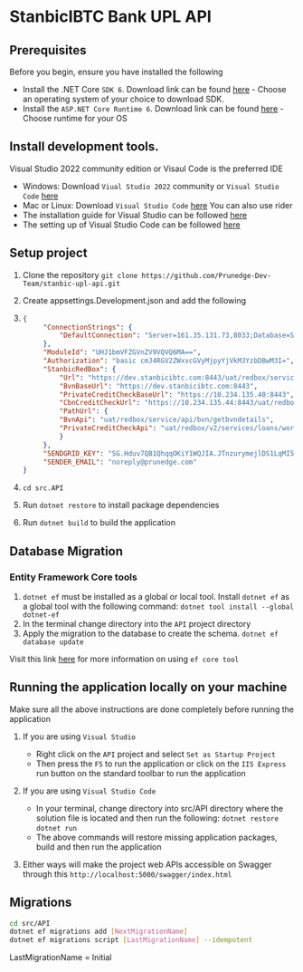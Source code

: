 # StanbicIBTC Bank UPL API

## Prerequisites
Before you begin, ensure you have installed the following
* Install the .NET Core `SDK 6`. Download link can be found [here](https://docs.microsoft.com/en-us/dotnet/core/install/sdk?pivots=os-windows) - Choose an operating system of your choice to download SDK.
* Install the `ASP.NET Core Runtime 6`. Download link can be found [here](https://dotnet.microsoft.com/download/dotnet-core) - Choose runtime for your OS

## Install development tools. 
Visual Studio 2022 community edition or Visaul Code is the preferred IDE
* Windows: Download `Viual Studio 2022` community or `Visual Studio Code` [here](https://visualstudio.microsoft.com/downloads/?utm_medium=microsoft&utm_source=docs.microsoft.com&utm_campaign=button+cta&utm_content=download+vs2019)
* Mac or Linux: Download `Visual Studio Code` [here](https://visualstudio.microsoft.com/downloads/?utm_medium=microsoft&utm_source=docs.microsoft.com&utm_campaign=button+cta&utm_content=download+vs2019) You can also use rider
* The installation guide for Visual Studio can be followed [here](https://docs.microsoft.com/en-us/visualstudio/install/install-visual-studio?view=vs-2019)
* The setting up of Visual Studio Code can be followed [here](https://docs.microsoft.com/en-us/visualstudio/install/install-visual-studio?view=vs-2019)


## Setup project

1. Clone the repository
	`git clone https://github.com/Prunedge-Dev-Team/stanbic-upl-api.git`
2. Create appsettings.Development.json and add the following 
3. 
   ```json
   {
        "ConnectionStrings": {
            "DefaultConnection": "Server=161.35.131.73,8033;Database=StanbicUplDb;User Id=sa;Password=yxH3nV9o4L;MultipleActiveResultSets=true"
        },
        "ModuleId": "UHJ1bmVFZGVnZV9VQVQ6MA==",
        "Authorization": "basic cmJ4RGV2ZWxvcGVyMjpyYjVkM3YzbDBwM3I=",
        "StanbicRedBox": {
            "Url": "https://dev.stanbicibtc.com:8443/uat/redbox/services/request-manager",
            "BvnBaseUrl": "https://dev.stanbicibtc.com:8443",
            "PrivateCreditCheckBaseUrl": "https://10.234.135.40:8443",
            "CbnCreditCheckUrl": "https://10.234.135.44:8443/uat/redbox/services/request-manager",
            "PathUrl": {
            "BvnApi": "uat/redbox/service/api/bvn/getbvndetails",
            "PrivateCreditCheckApi": "uat/redbox/v2/services/loans/worthiness"
            }
        },
        "SENDGRID_KEY": "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",
        "SENDER_EMAIL": "noreply@prunedge.com"
   }
   ```

4. `cd src.API`
5. Run `dotnet restore` to install package dependencies
6. Run `dotnet build` to build the application


## Database Migration
### Entity Framework Core tools
1.  `dotnet ef` must be installed as a global or local tool. Install `dotnet ef` as a global tool with the following command:
    `dotnet tool install --global dotnet-ef`
2. In the terminal change directory into the `API` project directory
3. Apply the migration to the database to create the schema.
    `dotnet ef database update`

Visit this link [here](https://docs.microsoft.com/en-us/ef/core/managing-schemas/migrations/?tabs=dotnet-core-cli) for more information on using `ef core tool`

## Running the application locally on your machine
Make sure all the above instructions are done completely before running the application
1. If you are using `Visual Studio`
    * Right click on the `API` project and select `Set as Startup Project`
    * Then press the `F5` to run the application or click on the `IIS Express` run button on the standard toolbar to run the application

2. If you are using `Visual Studio Code`
    * In your terminal, change directory into src/API directory where the solution file is located and then run the following: 
        `dotnet restore`
        `dotnet run`
    * The above commands will restore missing application packages, build and then run the application
3. Either ways will make the project web APIs accessible on Swagger through this `http://localhost:5000/swagger/index.html`

## Migrations 
```bash
cd src/API
dotnet ef migrations add [NextMigrationName]
dotnet ef migrations script [LastMigrationName] --idempotent
```

LastMigrationName = Initial